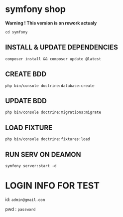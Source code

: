 # symfony shop


**Warning ! This version is on rework actualy**

`cd symfony`

## INSTALL & UPDATE DEPENDENCIES

`composer install && composer update @latest`

## CREATE BDD

`php bin/console doctrine:database:create`

## UPDATE BDD

`php bin/console doctrine:migrations:migrate`

## LOAD FIXTURE

`php bin/console doctrine:fixtures:load` 

## RUN SERV ON DEAMON

`symfony server:start -d`

# LOGIN INFO FOR TEST

id: `admin@gmail.com`

pwd : `password`
